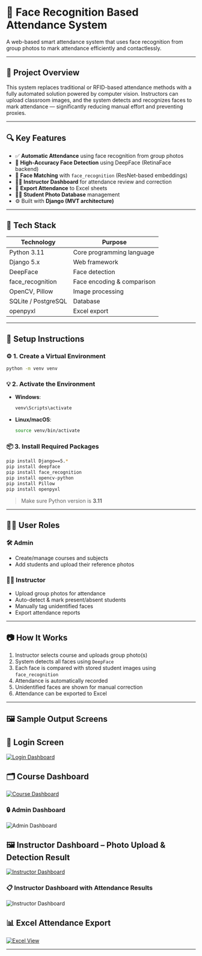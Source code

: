 
# 📸 Face Recognition Based Attendance System

A web-based smart attendance system that uses face recognition from group photos to mark attendance efficiently and contactlessly.

---

## 🚀 Project Overview

This system replaces traditional or RFID-based attendance methods with a fully automated solution powered by computer vision. Instructors can upload classroom images, and the system detects and recognizes faces to mark attendance — significantly reducing manual effort and preventing proxies.

---

## 🔍 Key Features

- ✅ **Automatic Attendance** using face recognition from group photos  
- 🎯 **High-Accuracy Face Detection** using DeepFace (RetinaFace backend)  
- 🧠 **Face Matching** with `face_recognition` (ResNet-based embeddings)  
- 👨‍🏫 **Instructor Dashboard** for attendance review and correction  
- 📁 **Export Attendance** to Excel sheets  
- 🧑‍🎓 **Student Photo Database** management  
- ⚙️ Built with **Django (MVT architecture)**  

---

## 🧰 Tech Stack

| Technology         | Purpose                          |
|--------------------|----------------------------------|
| Python 3.11        | Core programming language        |
| Django 5.x         | Web framework                    |
| DeepFace           | Face detection                   |
| face_recognition   | Face encoding & comparison       |
| OpenCV, Pillow     | Image processing                 |
| SQLite / PostgreSQL| Database                         |
| openpyxl           | Excel export                     |

---

## 🧪 Setup Instructions

### ⚙️ 1. Create a Virtual Environment

```bash
python -m venv venv
```

### 💡 2. Activate the Environment

- **Windows**:
  ```bash
  venv\Scripts\activate
  ```

- **Linux/macOS**:
  ```bash
  source venv/bin/activate
  ```

### 📦 3. Install Required Packages

```bash
pip install Django==5.*
pip install deepface
pip install face_recognition
pip install opencv-python
pip install Pillow
pip install openpyxl
```

> Make sure Python version is **3.11**

---

## 🧑‍💻 User Roles

### 🛠 Admin
- Create/manage courses and subjects  
- Add students and upload their reference photos  

### 👨‍🏫 Instructor
- Upload group photos for attendance  
- Auto-detect & mark present/absent students  
- Manually tag unidentified faces  
- Export attendance reports  

---

## 📷 How It Works

1. Instructor selects course and uploads group photo(s)  
2. System detects all faces using `DeepFace`  
3. Each face is compared with stored student images using `face_recognition`  
4. Attendance is automatically recorded  
5. Unidentified faces are shown for manual correction  
6. Attendance can be exported to Excel  

---

## 🖼️ Sample Output Screens

## 🔐 Login Screen

[![Login Dashboard](Dashboard.png)](Dashboard.png)

## 🗂️ Course Dashboard

[![Course Dashboard](course%20dashboard.png)](course%20dashboard.png)


### 🔒 Admin Dashboard
![Admin Dashboard](admin%20dashboard.jpg)

## 🖼️ Instructor Dashboard – Photo Upload & Detection Result

[![Instructor Dashboard](instructor%20dashboard.jpg)](instructor%20dashboard.jpg)

### 📋 Instructor Dashboard with Attendance Results
![Instructor Dashboard](instructor%20dashboard2.jpg)

## 📊 Excel Attendance Export

[![Excel View](excel%20view.png)](excel%20view.png)



---

